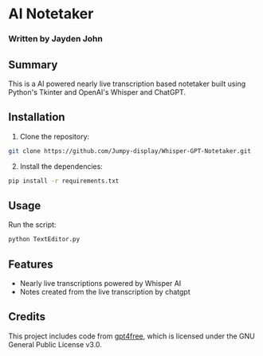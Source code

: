 # AI Notetaker
### Written by Jayden John
## Summary
This is a AI powered nearly live transcription based notetaker built using Python's Tkinter and OpenAI's Whisper and ChatGPT.

## Installation

1. Clone the repository:
```bash
git clone https://github.com/Jumpy-display/Whisper-GPT-Notetaker.git
```
2. Install the dependencies:
```bash
pip install -r requirements.txt
```
## Usage
Run the script:
```bash
python TextEditor.py
```
## Features
- Nearly live transcriptions powered by Whisper AI
- Notes created from the live transcription by chatgpt

## Credits
This project includes code from [gpt4free](https://github.com/xtekky/gpt4free.git), which is licensed under the GNU General Public License v3.0. 
